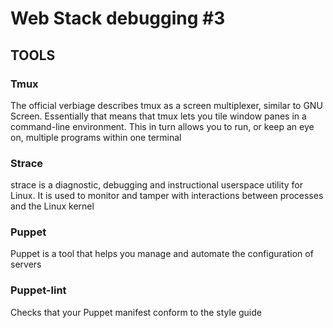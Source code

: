 # Web Stack debugging #3

## TOOLS

### Tmux
The official verbiage describes tmux as a screen multiplexer, similar to GNU Screen. Essentially that means that tmux lets you tile window panes in a command-line environment. This in turn allows you to run, or keep an eye on, multiple programs within one terminal

### Strace
strace is a diagnostic, debugging and instructional userspace utility for Linux. It is used to monitor and tamper with interactions between processes and the Linux kernel

### Puppet
Puppet is a tool that helps you manage and automate the configuration of servers

### Puppet-lint
Checks that your Puppet manifest conform to the style guide

